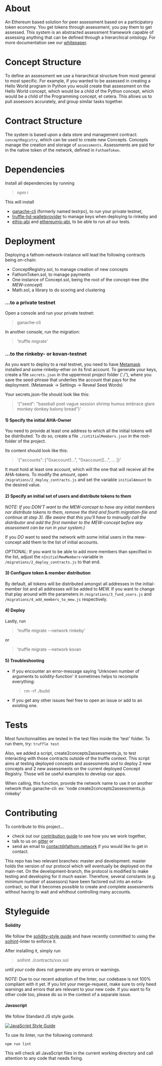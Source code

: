 About
========


An Ethereum based solution for peer assessment based on a participatory token economy. You get tokens through assessment, you pay them to get assessed. This system is an abstracted assessment framework capable of assessing anything that can be defined through a hierarchical ontology.
For more documentation see our [whitepaper](http://fathom.network/whitepaper/).

Concept Structure
============

To define an assessment we use a hierarchical structure from most general to most specific. For example, if you wanted to be assessed in creating a Hello World program in Python you would create that assessment on the Hello World concept, which would be a child of the Python concept, which would be a child of the Programming concept, et cetera. This allows us to pull assessors accurately, and group similar tasks together. 

Contract Structure
==============

The system is based upon a data store and management contract:
`conceptRegistry`, which can be used to create new Concepts. Concepts manage the
creation and storage of `assessments`. Assessments are paid for in the native
token of the network, defined in `FathomToken`.


Dependencies
========

Install all dependencies by running 

> npm i

This will install 
- [ganache-cli](https://github.com/trufflesuite/ganache-cli) (formerly named testrpc), to run your private testnet,
- [truffle-hd-walletprovider](https://github.com/trufflesuite/truffle-hdwallet-provider) to manage keys when deploying to rinkeby and
- [ethjs-abi](https://github.com/ethjs/ethjs-abi) and [ethereumjs-abi](https://github.com/ethereumjs/ethereumjs-abi), to be able to run all our tests.

Deployment
========

Deploying a fathom-network-instance will lead the following contracts being on-chain:

- ConceptRegistry.sol, to manage creation of new concepts
- FathomToken.sol, to manage payments
- One instance of Concept.sol, being the root of the concept-tree (the _MEW-concept_)
- Math.sol, a library to do scoring and clustering

### ...to a private testnet

Open a console and run your private testnet:
> ganache-cli

In another console, run the migration: 
>'truffle migrate'


### ...to the rinkeby- or kovan-testnet

As you want to deploy to a real testnet, you need to have
[Metamask](https://metamask.io/) installed and some rinkeby-ether on its first
account. To generate your keys, create a file `secrets.json` in the uppermost
project folder ('./'), where you save the seed-phrase that underlies the account
that pays for the deployment. (Metamask -> Settings -> Reveal Seed Words) 

Your secrets.json-file should look like this: 
>'{"seed": "baseball poet vague session shrimp humus embrace glare monkey donkey balony bread"}'

#### 1) Specify the initial AHA-Owner

You need to provide at least one address to which all the initial tokens will be
distributed. 
To do so, create a file `./intitialMembers.json` in the root-folder of the
project.

Its content should look like this:
>'{"accounts": ["0xaccount1...", "0xaccount2...", ... ]}'

It must hold at least one account, which will the one that will receive all the
AHA-tokens. To modify the amount, open `/migrations/2_deploy_contracts.js` and
set the variable `initialAmount` to the desired value.

#### 2) Specify an initial set of users and distribute tokens to them

_*NOTE*: If you *DON'T* want to the MEW-concept to have any initial members nor
distribute tokens to them, remove the third and fourth migration-file and
continue at step 3). (Be aware that this you'll have to manually call the
distributor and add the first member to the MEW-concept before any assessment
can be run in your system.)_

If you *DO* want to seed the network with some initial users in the mew-concept
add them to the list of initial accounts.

_OPTIONAL_: If you want to be able to add more members than specified in the
list, adjust the `nInitialMewMembers`-variable in `/migrations/2_deploy_contracts.js`
to that end.

#### 3) Configure token & member distribution

By default, all tokens will be distributed amongst all addresses in the
initial-member list and all addresses will be added to MEW. If you want to
change that play around with the parameters in `/migrations/3_fund_users.js` and
`/migrations/4_add_members_to_mew.js` respectively.

#### 4) Deploy

Lastly, run 
>'truffle migrate --network rinkeby' 

or 

>'truffle migrate --network kovan 

#### 5) Troubleshooting

- If you encounter an error-message saying 'Unknown number of arguments to
  solidity-function' it sometimes helps to recompile everything: 
  > rm -rf ./build

- If you get any other issues feel free to open an issue or add to an existing
one.

Tests
============
Most functionnalities are tested in the test files inside the 'test' folder.
To run them, try:
`truffle test`

Also, we added a script, create2concepts2assessments.js, to test interacting with those contracts outside of the truffle context.
This script aims at testing deployed concepts and assessments 
and to deploy 2 new concepts and 2 new assessments on the current deployed Concept Registry.
Those will be useful examples to develop our apps.

When calling, this function, provide the network name to use it on another network than ganache-cli:
ex: 'node create2concepts2assessments.js rinkeby'

Contributing
=========

To contribute to this project...
- check out our [contribution guide](https://gitlab.com/fathom/org) to see how
  you we work together,
- talk to us on [gitter](https://gitter.im/fathom-network/Lobby) or
- send an email to <contact@fathom.network> if you would like to get in contact.

This repo has two relevant branches: master and development. master holds
the version of our protocol which will eventually be deployed on the main-net.
On the development-branch, the protocol is modified to make testing and
developing for it much easier. Therefore, several constants (e.g. minimum number
of assessors) have been factored out into an extra-contract, so that it becomes
possible to create and complete assessments without having to wait and whithout
controlling many accounts.

Styleguide
==========

#### Solidity

We follow the [solidity-style
guide](https://solidity.readthedocs.io/en/develop/style-guide.html) and have
recently committed to using the
[solhint](https://protofire.github.io/solhint/rules.html)-linter to enforce it.

After installing it, simply run 
> solhint ./contracts/xxx.sol

until _your_ code does not generate any errors or warnings.

_NOTE:_ Due to our recent adoption of the linter, our codebase is not 100%
compliant with it yet. If you lint your merge-request, make sure to only heed
warnings and errors that are relevant to your new code. If you want to fix other
code too, please do so in the context of a separate issue.

#### Javascript

We follow Standard JS style guide.

[![JavaScript Style Guide](https://cdn.rawgit.com/standard/standard/master/badge.svg)](https://github.com/standard/standard)

To use its linter, run the following command:
```
npm run lint
```
This will check all JavaScript files in the current working directory and call attention to any code that needs fixing. 

